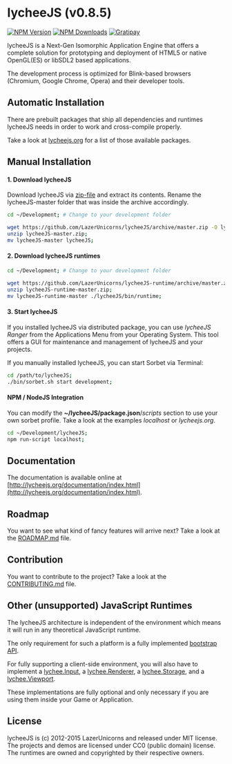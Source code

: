 
# lycheeJS (v0.8.5)

[![NPM Version][npm-image]][npm-url]
[![NPM Downloads][downloads-image]][downloads-url]
[![Gratipay][gratipay-image]][gratipay-url]

[npm-image]: https://img.shields.io/npm/v/lycheejs.svg
[npm-url]: https://npmjs.org/package/lycheejs

[downloads-image]: https://img.shields.io/npm/dm/lycheejs.svg
[downloads-url]: https://npmjs.org/package/lycheejs

[gratipay-image]: https://img.shields.io/gratipay/martensms.svg
[gratipay-url]: https://gratipay.com/martensms/


lycheeJS is a Next-Gen Isomorphic Application Engine that
offers a complete solution for prototyping and deployment
of HTML5 or native OpenGL(ES) or libSDL2 based applications.

The development process is optimized for Blink-based browsers
(Chromium, Google Chrome, Opera) and their developer tools.


## Automatic Installation

There are prebuilt packages that ship all dependencies and
runtimes lycheeJS needs in order to work and cross-compile
properly.

Take a look at [lycheejs.org](http://lycheejs.org)
for a list of those available packages.


## Manual Installation


#### 1. Download lycheeJS

Download lycheeJS via [zip-file](https://github.com/LazerUnicorns/lycheeJS/archive/master.zip)
and extract its contents. Rename the lycheeJS-master folder that
was inside the archive accordingly.

```bash
cd ~/Development; # Change to your development folder

wget https://github.com/LazerUnicorns/lycheeJS/archive/master.zip -O lycheeJS-master.zip;
unzip lycheeJS-master.zip;
mv lycheeJS-master lycheeJS;
```

#### 2. Download lycheeJS runtimes

```bash
cd ~/Development; # Change to your development folder

wget https://github.com/LazerUnicorns/lycheeJS-runtime/archive/master.zip;
unzip lycheeJS-runtime-master.zip;
mv lycheeJS-runtime-master ./lycheeJS/bin/runtime;
```


#### 3. Start lycheeJS

If you installed lycheeJS via distributed package, you
can use *lycheeJS Ranger* from the Applications Menu
from your Operating System. This tool offers a GUI for
maintenance and management of lycheeJS and your projects.


If you manually installed lycheeJS, you can start Sorbet via Terminal:

```bash
cd /path/to/lycheeJS;
./bin/sorbet.sh start development;
```


#### NPM / NodeJS Integration

You can modify the **~/lycheeJS/package.json**/*scripts* section to
use your own sorbet profile. Take a look at the examples *localhost*
or *lycheejs.org*.

```bash
cd ~/Development/lycheeJS;
npm run-script localhost;
```


## Documentation

The documentation is available online at
[http://lycheejs.org/documentation/index.html](http://lycheejs.org/documentation/index.html).


## Roadmap

You want to see what kind of fancy features will arrive next?
Take a look at the [ROADMAP.md](ROADMAP.md) file.


## Contribution

You want to contribute to the project?
Take a look at the [CONTRIBUTING.md](CONTRIBUTING.md) file.


## Other (unsupported) JavaScript Runtimes

The lycheeJS architecture is independent of the environment which
means it will run in any theoretical JavaScript runtime.

The only requirement for such a platform is a fully implemented
[bootstrap API](http://lycheejs.org/documentation/bootstrap.html).

For fully supporting a client-side environment, you will also have to implement
a [lychee.Input](http://lycheejs.org/documentation/lychee-Input.html),
a [lychee.Renderer](http://lycheejs.org/documentation/lychee-Renderer.html),
a [lychee.Storage](http://lycheejs.org/documentation/lychee-Storage.html),
and a [lychee.Viewport](http://lycheejs.org/documentation/lychee-Viewport.html).

These implementations are fully optional and only necessary if you are using
them inside your Game or Application.


## License

lycheeJS is (c) 2012-2015 LazerUnicorns and released under MIT license.
The projects and demos are licensed under CC0 (public domain) license.
The runtimes are owned and copyrighted by their respective owners.

